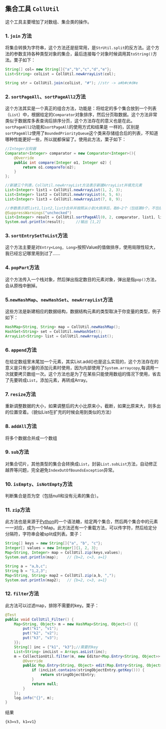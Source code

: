 ## 集合工具 `CollUtil`
这个工具主要增加了对数组、集合类的操作。

### 1. `join` 方法
将集合转换为字符串，这个方法还是挺常用，是`StrUtil.split`的反方法。这个方法的参数支持各种类型对象的集合，最后连接每个对象时候调用其`toString()`方法。栗子如下：
```Java
String[] col= new String[]{"a","b","c","d","e"};
List<String> colList = CollUtil.newArrayList(col);

String str = CollUtil.join(colList, "#"); //str -> a#b#c#d#e
```

### 2. `sortPageAll`、`sortPageAll2`方法
这个方法其实是一个真正的组合方法，功能是：将给定的多个集合放到一个列表（`List`）中，根据给定的`Comparator`对象排序，然后分页取数据。这个方法非常类似于数据库多表查询后排序分页，这个方法存在的意义也是在此。`sortPageAll2`功能和`sortPageAll`的使用方式和结果是 一样的，区别是`sortPageAll2`使用了`BoundedPriorityQueue`这个类来存储组合后的列表，不知道哪种性能更好一些，所以就都保留了。使用此方法，栗子如下：
```Java
//Integer比较器
Comparator<Integer> comparator = new Comparator<Integer>(){
	@Override
	public int compare(Integer o1, Integer o2) {
		return o1.compareTo(o2);
	}
};

//新建三个列表，CollUtil.newArrayList方法表示新建ArrayList并填充元素
List<Integer> list1 = CollUtil.newArrayList(1, 2, 3);
List<Integer> list2 = CollUtil.newArrayList(4, 5, 6);
List<Integer> list3 = CollUtil.newArrayList(7, 8, 9);

//参数表示把list1,list2,list3合并并按照从小到大排序后，取0~2个（包括第0个，不包括第2个），结果是[1,2]
@SuppressWarnings("unchecked")
List<Integer> result = CollUtil.sortPageAll(0, 2, comparator, list1, list2, list3);
System.out.println(result);     //输出 [1,2]
```

### 3. `sortEntrySetToList`方法
这个方法主要是对`Entry<Long, Long>`按照Value的值做排序，使用局限性较大，我已经忘记哪里用到过了……

### 4. `popPart`方法
这个方法传入一个栈对象，然后弹出指定数目的元素对象，弹出是指`pop()`方法，会从原栈中删掉。

### 5.`newHashMap`、`newHashSet`、`newArrayList`方法
这些方法是新建相应的数据结构，数据结构元素的类型取决于你变量的类型，例子如下：

```Java
HashMap<String, String> map = CollUtil.newHashMap();
HashSet<String> set = CollUtil.newHashSet();
ArrayList<String> list = CollUtil.newArrayList();
```

### 6. `append`方法
在给定数组里末尾加一个元素，其实List.add()也是这么实现的，这个方法存在的意义是只有少量的添加元素时使用，因为内部使用了`System.arraycopy`,每调用一次就要拷贝数组一次。这个方法也是为了在某些只能使用数组的情况下使用，省去了先要转成`List`，添加元素，再转成Array。

### 7. `resize`方法
重新调整数据的大小，如果调整后的大小比原来小，截断，如果比原来大，则多出的位置空着。（貌似List在扩充的时候会用到类似的方法）

### 8. `addAll`方法
将多个数据合并成一个数组

### 9. `sub`方法
对集合切片，其他类型的集合会转换成`List`，封装`List.subList`方法，自动修正越界等问题，完全避免`IndexOutOfBoundsException`异常。

### 10. `isEmpty`、`isNotEmpty`方法
判断集合是否为空（包括null和没有元素的集合）。

### 11. `zip`方法
此方法也是来源于[Python](https://www.python.org/)的一个语法糖，给定两个集合，然后两个集合中的元素一一对应，成为一个Map。此方法还有一个重载方法，可以传字符，然后给定分分隔符，字符串会被split成列表。栗子：

```Java
String[] keys = new String[]{"a", "b", "c"};
Integer[] values = new Integer[]{1, 2, 3};
Map<String, Integer> map = CollUtil.zip(keys,values);
System.out.println(map);    // {b=2, c=3, a=1}

String a = "a,b,c";
String b = "1,2,3";
Map<String, String> map2 = CollUtil.zip(a,b, ",");
System.out.println(map2);   // {b=2, c=3, a=1}
```

### 12. `filter`方法
此方法可以过滤map，排除不需要的key。栗子：
```Java
@Test
public void CollUtil_Filter() {
    Map<String, Object> m = new HashMap<String, Object>() {{
        put("k1", "v1");
        put("k2", "v2");
        put("k3", "v3");
    }};
    String[] inc = {"k1", "k3"};//需要的key
    List<String> incList = Arrays.asList(inc);
    m = CollectionUtil.filter(m, new Editor<Map.Entry<String, Object>>() {
        @Override
        public Map.Entry<String, Object> edit(Map.Entry<String, Object> stringObjectEntry) {
            if (incList.contains(stringObjectEntry.getKey())) {
                return stringObjectEntry;
            }
            return null;
        }
    });
    log.info("{}", m);
}
```
结果
```
{k3=v3, k1=v1}
```